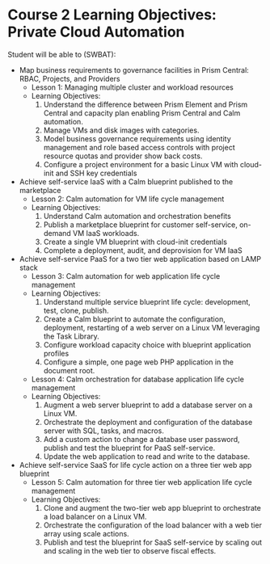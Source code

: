 # Course 2 Learning Objectives: Private Cloud Automation

Student will be able to (SWBAT):

- Map business requirements to governance facilities in Prism Central: RBAC, Projects, and Providers
  - Lesson 1: Managing multiple cluster and workload resources
  - Learning Objectives:
    1. Understand the difference between Prism Element and Prism Central and capacity plan enabling Prism Central and Calm automation.
    2. Manage VMs and disk images with categories.
    3. Model business governance requirements using identity management and role based access controls with project resource quotas and provider show back costs.
    4. Configure a project environment for a basic Linux VM with cloud-init and SSH key credentials
- Achieve self-service IaaS with a Calm blueprint published to the marketplace
  - Lesson 2: Calm automation for VM life cycle management
  - Learning Objectives:
    1. Understand Calm automation and orchestration benefits
    2. Publish a marketplace blueprint for customer self-service, on-demand VM IaaS workloads.
    3. Create a single VM blueprint with cloud-init credentials
    4. Complete a deployment, audit, and deprovision for VM IaaS
- Achieve self-service PaaS for a two tier web application based on LAMP stack
  - Lesson 3: Calm automation for web application life cycle management
  - Learning Objectives:
    1. Understand multiple service blueprint life cycle: development, test, clone, publish.
    2. Create a Calm blueprint to automate the configuration, deployment, restarting of a web server on a Linux VM leveraging the Task Library.
    3. Configure workload capacity choice with blueprint application profiles
    4. Configure a simple, one page web PHP application in the document root.
  - Lesson 4: Calm orchestration for database application life cycle management
  - Learning Objectives:
    1. Augment a web server blueprint to add a database server on a Linux VM.
    2. Orchestrate the deployment and configuration of the database server with SQL, tasks, and macros.
    3. Add a custom action to change a database user password, publish and test the blueprint for PaaS self-service.
    4. Update the web application to read and write to the database.
- Achieve self-service SaaS for life cycle action on a three tier web app blueprint
  - Lesson 5: Calm automation for three tier web application life cycle management
  - Learning Objectives:
    1. Clone and augment the two-tier web app blueprint to orchestrate a load balancer on a Linux VM.
    2. Orchestrate the configuration of the load balancer with a web tier array using scale actions.
    3. Publish and test the blueprint for SaaS self-service by scaling out and scaling in the web tier to observe fiscal effects.
